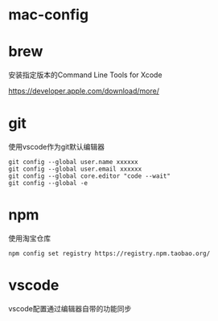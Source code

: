 # mac-config

# brew
安装指定版本的Command Line Tools for Xcode

https://developer.apple.com/download/more/

# git
使用vscode作为git默认编辑器
```
git config --global user.name xxxxxx  
git config --global user.email xxxxxx 
git config --global core.editor "code --wait"
git config --global -e
```

# npm
使用淘宝仓库
```
npm config set registry https://registry.npm.taobao.org/
```

# vscode
vscode配置通过编辑器自带的功能同步
